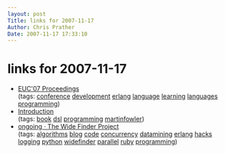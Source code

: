 ```yaml
---
layout: post
Title: links for 2007-11-17  
Author: Chris Prather
Date: 2007-11-17 17:33:10
---
```


# links for 2007-11-17
<ul class="delicious">
	<li>
		<div class="delicious-link"><a href="http://www.erlang.se/euc/07/">EUC'07 Proceedings</a></div>
		<div class="delicious-tags">(tags: <a href="http://del.icio.us/perigrin/conference">conference</a> <a href="http://del.icio.us/perigrin/development">development</a> <a href="http://del.icio.us/perigrin/erlang">erlang</a> <a href="http://del.icio.us/perigrin/language">language</a> <a href="http://del.icio.us/perigrin/learning">learning</a> <a href="http://del.icio.us/perigrin/languages">languages</a> <a href="http://del.icio.us/perigrin/programming">programming</a>)</div>
	</li>
	<li>
		<div class="delicious-link"><a href="http://martinfowler.com/dslwip/Intro.html">Introduction</a></div>
		<div class="delicious-tags">(tags: <a href="http://del.icio.us/perigrin/book">book</a> <a href="http://del.icio.us/perigrin/dsl">dsl</a> <a href="http://del.icio.us/perigrin/programming">programming</a> <a href="http://del.icio.us/perigrin/martinfowler">martinfowler</a>)</div>
	</li>
	<li>
		<div class="delicious-link"><a href="http://www.tbray.org/ongoing/When/200x/2007/09/20/Wide-Finder">ongoing · The Wide Finder Project</a></div>
		<div class="delicious-tags">(tags: <a href="http://del.icio.us/perigrin/algorithms">algorithms</a> <a href="http://del.icio.us/perigrin/blog">blog</a> <a href="http://del.icio.us/perigrin/code">code</a> <a href="http://del.icio.us/perigrin/concurrency">concurrency</a> <a href="http://del.icio.us/perigrin/datamining">datamining</a> <a href="http://del.icio.us/perigrin/erlang">erlang</a> <a href="http://del.icio.us/perigrin/hacks">hacks</a> <a href="http://del.icio.us/perigrin/logging">logging</a> <a href="http://del.icio.us/perigrin/python">python</a> <a href="http://del.icio.us/perigrin/widefinder">widefinder</a> <a href="http://del.icio.us/perigrin/parallel">parallel</a> <a href="http://del.icio.us/perigrin/ruby">ruby</a> <a href="http://del.icio.us/perigrin/programming">programming</a>)</div>
	</li>
</ul>


